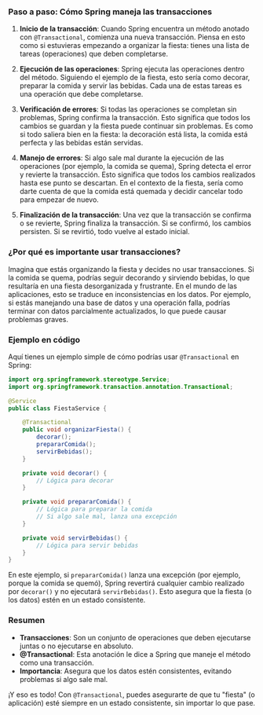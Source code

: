 
### Paso a paso: Cómo Spring maneja las transacciones

1. **Inicio de la transacción**: Cuando Spring encuentra un método anotado con `@Transactional`, comienza una nueva transacción. Piensa en esto como si estuvieras empezando a organizar la fiesta: tienes una lista de tareas (operaciones) que deben completarse.

2. **Ejecución de las operaciones**: Spring ejecuta las operaciones dentro del método. Siguiendo el ejemplo de la fiesta, esto sería como decorar, preparar la comida y servir las bebidas. Cada una de estas tareas es una operación que debe completarse.

3. **Verificación de errores**: Si todas las operaciones se completan sin problemas, Spring confirma la transacción. Esto significa que todos los cambios se guardan y la fiesta puede continuar sin problemas. Es como si todo saliera bien en la fiesta: la decoración está lista, la comida está perfecta y las bebidas están servidas.

4. **Manejo de errores**: Si algo sale mal durante la ejecución de las operaciones (por ejemplo, la comida se quema), Spring detecta el error y revierte la transacción. Esto significa que todos los cambios realizados hasta ese punto se descartan. En el contexto de la fiesta, sería como darte cuenta de que la comida está quemada y decidir cancelar todo para empezar de nuevo.

5. **Finalización de la transacción**: Una vez que la transacción se confirma o se revierte, Spring finaliza la transacción. Si se confirmó, los cambios persisten. Si se revirtió, todo vuelve al estado inicial.

### ¿Por qué es importante usar transacciones?

Imagina que estás organizando la fiesta y decides no usar transacciones. Si la comida se quema, podrías seguir decorando y sirviendo bebidas, lo que resultaría en una fiesta desorganizada y frustrante. En el mundo de las aplicaciones, esto se traduce en inconsistencias en los datos. Por ejemplo, si estás manejando una base de datos y una operación falla, podrías terminar con datos parcialmente actualizados, lo que puede causar problemas graves.

### Ejemplo en código

Aquí tienes un ejemplo simple de cómo podrías usar `@Transactional` en Spring:

```java
import org.springframework.stereotype.Service;
import org.springframework.transaction.annotation.Transactional;

@Service
public class FiestaService {

    @Transactional
    public void organizarFiesta() {
        decorar();
        prepararComida();
        servirBebidas();
    }

    private void decorar() {
        // Lógica para decorar
    }

    private void prepararComida() {
        // Lógica para preparar la comida
        // Si algo sale mal, lanza una excepción
    }

    private void servirBebidas() {
        // Lógica para servir bebidas
    }
}
```

En este ejemplo, si `prepararComida()` lanza una excepción (por ejemplo, porque la comida se quemó), Spring revertirá cualquier cambio realizado por `decorar()` y no ejecutará `servirBebidas()`. Esto asegura que la fiesta (o los datos) estén en un estado consistente.

### Resumen

- **Transacciones**: Son un conjunto de operaciones que deben ejecutarse juntas o no ejecutarse en absoluto.
- **@Transactional**: Esta anotación le dice a Spring que maneje el método como una transacción.
- **Importancia**: Asegura que los datos estén consistentes, evitando problemas si algo sale mal.

¡Y eso es todo! Con `@Transactional`, puedes asegurarte de que tu "fiesta" (o aplicación) esté siempre en un estado consistente, sin importar lo que pase.